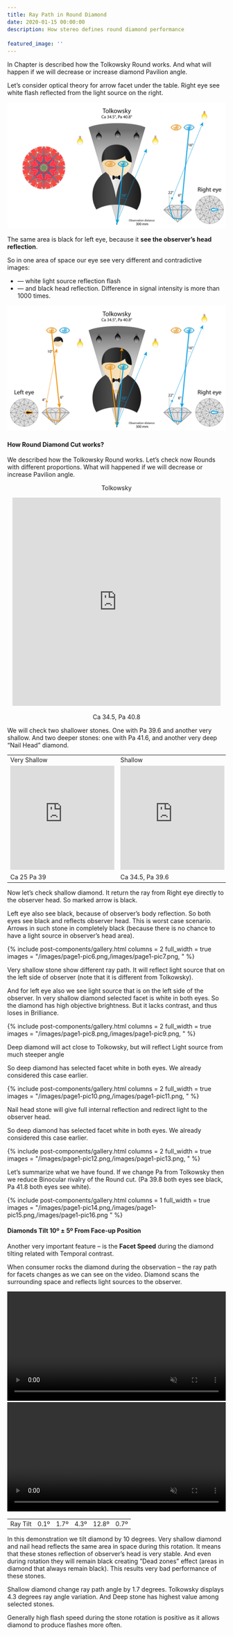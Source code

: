 ```yaml
---
title: Ray Path in Round Diamond
date: 2020-01-15 00:00:00
description: How stereo defines round diamond performance

featured_image: ''
---
```


In Chapter is described how the Tolkowsky Round works. And what will happen if we will decrease or increase diamond Pavilion angle.

Let’s consider optical theory for arrow facet under the table. Right eye see white flash reflected from the light source on the right.

![](/images/page1-pic1.png)

The same area is black for left eye, because it **see the observer’s head reflection**.

So in one area of space our eye see very different and contradictive images:
* — white light source reflection flash
* — and black head reflection.
Difference in signal intensity is more than 1000 times.

![](/images/page1-pic2.png)

#### How Round Diamond Cut works?

We described how the Tolkowsky Round works. Let’s check now Rounds with different proportions.
What will happened if we will decrease or increase Pavilion angle.

<p align="center">
Tolkowsky
</p>

<p align="center">
<iframe
    name="Cutwise Player"
    width="480"
    height="480"
    frameborder="0"
    src="https://widget.cutwise.com/video/37814?sp=11"
    allowfullscreen
></iframe>
</p>
<p align="center">
Ca 34.5, Pa 40.8
</p>

We will check two shallower stones. One with Pa 39.6 and another very shallow.
And two deeper stones: one with Pa 41.6, and another very deep “Nail Head” diamond.

<table align="center" width="100%">
  <tr>
    <td>Very Shallow</td>
    <td>Shallow</td>
    <td>Tolkowsky</td>
    <td>Deep</td>
    <td>“Nail Head”</td>
  </tr>

   <tr>
     <td><iframe name="Cutwise Player" width="240" height="240" frameborder="0" src="https://widget.cutwise.com/video/37814?sp=11" allowfullscreen></iframe></td>
     <td><iframe name="Cutwise Player" width="240" height="240" frameborder="0" src="https://widget.cutwise.com/video/37814?sp=11" allowfullscreen></iframe></td>
     <td><iframe name="Cutwise Player" width="240" height="240" frameborder="0" src="https://widget.cutwise.com/video/37814?sp=11" allowfullscreen></iframe></td>
     <td><iframe name="Cutwise Player" width="240" height="240" frameborder="0" src="https://widget.cutwise.com/video/37814?sp=11" allowfullscreen></iframe></td>
     <td><iframe name="Cutwise Player" width="240" height="240" frameborder="0" src="https://widget.cutwise.com/video/37814?sp=11" allowfullscreen></iframe></td>
   </tr>

   <tr>
     <td>Ca 25 Pa 39</td>
     <td>Ca 34.5, Pa 39.6</td>
     <td>Ca 34.5, Pa 40.8</td>
     <td>Ca 34.5, Pa 41.8</td>
     <td>Ca 34.5, Pa 43.6</td>
   </tr>
</table>

Now let’s check shallow diamond. It return the ray from Right eye directly to the observer head. So marked arrow is black.

Left eye also see black, because of observer’s body reflection.
So both eyes see black and reflects observer head. This is worst case scenario. Arrows in such stone in completely black (because there is no chance to have a light source in observer’s head area).

{% include post-components/gallery.html
	columns = 2
	full_width = true
	images = "/images/page1-pic6.png,/images/page1-pic7.png,
	"
%}

Very shallow stone show different ray path. It will reflect light source that on the left side of observer (note that it is different from Tolkowsky).

And for left eye also we see light source that is on the left side of the observer.
In very shallow diamond selected facet is white in both eyes.
So the diamond has high objective brightness. But it lacks contrast, and thus loses in Brilliance.

{% include post-components/gallery.html
	columns = 2
	full_width = true
	images = "/images/page1-pic8.png,/images/page1-pic9.png,
	"
%}

Deep diamond will act close to Tolkowsky, but will reflect Light source from much steeper angle

So deep diamond has selected facet white in both eyes. We already considered this case earlier.

{% include post-components/gallery.html
	columns = 2
	full_width = true
	images = "/images/page1-pic10.png,/images/page1-pic11.png,
	"
%}

Nail head stone will give full internal reflection and redirect light to the observer head.

So deep diamond has selected facet white in both eyes. We already considered this case earlier.

{% include post-components/gallery.html
	columns = 2
	full_width = true
	images = "/images/page1-pic12.png,/images/page1-pic13.png,
	"
%}

Let’s summarize what we have found.
If we change Pa from Tolkowsky then we reduce Binocular rivalry of the Round cut.
(Pa 39.8 both eyes see black, Pa 41.8 both eyes see white).

{% include post-components/gallery.html
	columns = 1
	full_width = true
	images = "/images/page1-pic14.png,/images/page1-pic15.png,/images/page1-pic16.png
	"
%}

#### Diamonds Tilt 10º ± 5º From Face-up Position

Another very important feature – is the **Facet Speed** during the diamond tilting related with Temporal contrast.

When consumer rocks the diamond during the observation – the ray path for facets changes as we can see on the video. Diamond scans the surrounding space and reflects light sources to the observer.

<video width="100%" preload="auto" autoplay="true" loop="true" muted="muted"><source src="http://files-cdn.cutwise.com/Video/Ray-path-05_1.mp4"></video>
<video width="100%" preload="auto" autoplay="true" loop="true" muted="muted"><source src="http://files-cdn.cutwise.com/Video/ASET-compilation.mp4"></video>

<table width="100%">
  <tr>
    <td>Ray Tilt</td>
    <td>0.1º</td>
    <td>1.7º</td>
    <td>4.3º</td>
    <td>12.8º</td>
    <td>0.7º</td>
  </tr>
</table>

In this demonstration we tilt diamond by 10 degrees. Very shallow diamond and nail head reflects the same area in space during this rotation. It means that these stones reflection of observer’s head is very stable. And even during rotation they will remain black creating ”Dead zones” effect (areas in diamond that always remain black). This results very bad performance of these stones.

Shallow diamond change ray path angle by 1.7 degrees.
Tolkowsky displays 4.3 degrees ray angle variation. And Deep stone has highest value among selected stones.

Generally high flash speed during the stone rotation is positive as it allows diamond to produce flashes more often.